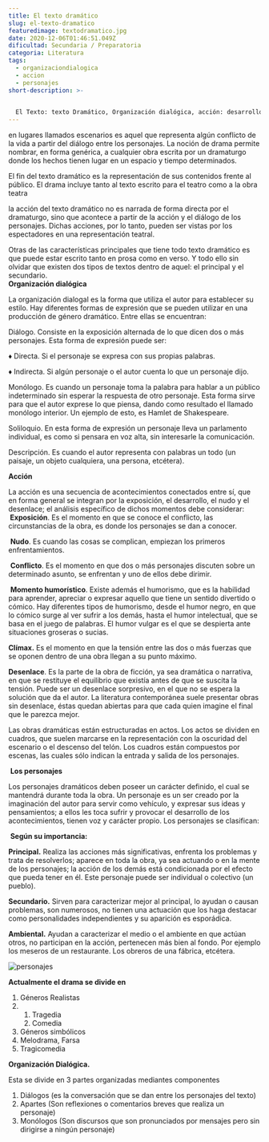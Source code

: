 ```yaml
---
title: El texto dramático
slug: el-texto-dramatico
featuredimage: textodramatico.jpg
date: 2020-12-06T01:46:51.049Z
dificultad: Secundaria / Preparatoria
categoria: Literatura
tags:
  - organizaciondialogica
  - accion
  - personajes
short-description: >-
  

  El Texto: texto Dramático, Organización dialógica, acción: desarrollo nudo y desenlace, Personajes, Tragedia Características
---
```

en lugares llamados escenarios es aquel que representa algún conflicto de la vida a partir del diálogo entre los personajes. La noción de drama permite nombrar, en forma genérica, a cualquier obra escrita por un dramaturgo donde los hechos tienen lugar en un espacio y tiempo determinados.

El fin del texto dramático es la representación de sus contenidos frente al público. El drama incluye tanto al texto escrito para el teatro como a la obra teatra

la acción del texto dramático no es narrada de forma directa por el dramaturgo, sino que acontece a partir de la acción y el diálogo de los personajes. Dichas acciones, por lo tanto, pueden ser vistas por los espectadores en una representación teatral.

Otras de las características principales que tiene todo texto dramático es que puede estar escrito tanto en prosa como en verso. Y todo ello sin olvidar que existen dos tipos de textos dentro de aquel: el principal y el secundario.**\
Organización dialógica** 

La organización dialogal es la forma que utiliza el autor para establecer su estilo. Hay diferentes formas de expresión que se pueden utilizar en una producción de género dramático. Entre ellas se encuentran:

Diálogo. Consiste en la exposición alternada de lo que dicen dos o más personajes. Esta forma de expresión puede ser:

♦ Directa. Si el personaje se expresa con sus propias palabras. 

♦ Indirecta. Si algún personaje o el autor cuenta lo que un personaje dijo. 

Monólogo. Es cuando un personaje toma la palabra para hablar a un público indeterminado sin esperar la respuesta de otro personaje. Esta forma sirve para que el autor exprese lo que piensa, dando como resultado el llamado monólogo interior. Un ejemplo de esto, es Hamlet de Shakespeare. 

Soliloquio. En esta forma de expresión un personaje lleva un parlamento individual, es como si pensara en voz alta, sin interesarle la comunicación.

Descripción. Es cuando el autor representa con palabras un todo (un paisaje, un objeto cualquiera, una persona, etcétera). 

**Acción**

La acción es una secuencia de acontecimientos conectados entre sí, que en forma general se integran por la exposición, el desarrollo, el nudo y el desenlace; el análisis específico de dichos momentos debe considerar:**\
 Exposición**. Es el momento en que se conoce el conflicto, las circunstancias de la obra, es donde los personajes se dan a conocer.

 **Nudo**. Es cuando las cosas se complican, empiezan los primeros enfrentamientos. 

 **Conflicto**. Es el momento en que dos o más personajes discuten sobre un determinado asunto, se enfrentan y uno de ellos debe dirimir. 

 **Momento humorístico**. Existe además el humorismo, que es la habilidad para aprender, apreciar o expresar aquello que tiene un sentido divertido o cómico. Hay diferentes tipos de humorismo, desde el humor negro, en que lo cómico surge al ver sufrir a los demás, hasta el humor intelectual, que se basa en el juego de palabras. El humor vulgar es el que se despierta ante situaciones groseras o sucias. 

**Clímax.** Es el momento en que la tensión entre las dos o más fuerzas que se oponen dentro de una obra llegan a su punto máximo. 

**Desenlace**. Es la parte de la obra de ficción, ya sea dramática o narrativa, en que se restituye el equilibrio que existía antes de que se suscita la tensión. Puede ser un desenlace sorpresivo, en el que no se espera la solución que da el autor. La literatura contemporánea suele presentar obras sin desenlace, éstas quedan abiertas para que cada quien imagine el final que le parezca mejor. 

Las obras dramáticas están estructuradas en actos. Los actos se dividen en cuadros, que suelen marcarse en la representación con la oscuridad del escenario o el descenso del telón. Los cuadros están compuestos por escenas, las cuales sólo indican la entrada y salida de los personajes.

 **Los personajes** 

Los personajes dramáticos deben poseer un carácter definido, el cual se mantendrá durante toda la obra. Un personaje es un ser creado por la imaginación del autor para servir como vehículo, y expresar sus ideas y pensamientos; a ellos les toca sufrir y provocar el desarrollo de los acontecimientos, tienen voz y carácter propio. Los personajes se clasifican:

 **Según su importancia:** 

**Principal.** Realiza las acciones más significativas, enfrenta los problemas y trata de resolverlos; aparece en toda la obra, ya sea actuando o en la mente de los personajes; la acción de los demás está condicionada por el efecto que pueda tener en él. Este personaje puede ser individual o colectivo (un pueblo). 

**Secundario.** Sirven para caracterizar mejor al principal, lo ayudan o causan problemas, son numerosos, no tienen una actuación que los haga destacar como personalidades independientes y su aparición es esporádica. 

**Ambiental.** Ayudan a caracterizar el medio o el ambiente en que actúan otros, no participan en la acción, pertenecen más bien al fondo. Por ejemplo los meseros de un restaurante. Los obreros de una fábrica, etcétera.

![personajes ](/assets/personajes.jpg "personajes ")

**Actualmente el drama se divide en** 

1. Géneros Realistas 
2. 1. Tragedia
   2. Comedia 
3. Géneros simbólicos  
4. Melodrama, Farsa 
5. Tragicomedia 

**Organización Dialógica.** 

Esta se divide en 3 partes organizadas mediantes componentes 

1. Diálogos (es la conversación que se dan entre los personajes del texto) 
2. Apartes (Son reflexiones o comentarios breves que realiza un personaje)
3. Monólogos (Son discursos que son pronunciados por mensajes pero sin dirigirse a ningún personaje)